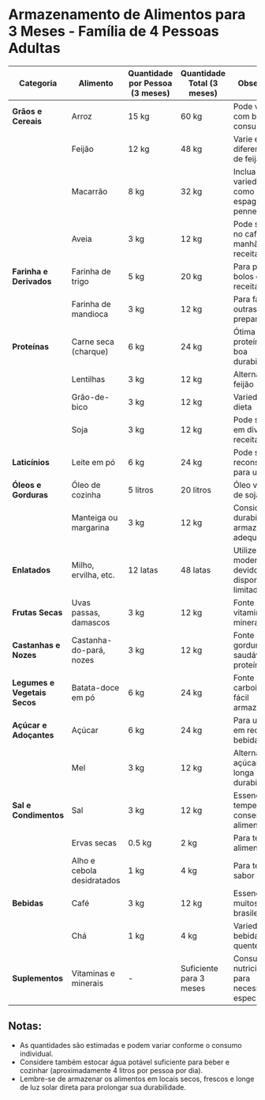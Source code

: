 # Armazenamento de Alimentos para 3 Meses - Família de 4 Pessoas Adultas

| Categoria           | Alimento                 | Quantidade por Pessoa (3 meses) | Quantidade Total (3 meses) | Observações                                                 |
|---------------------|--------------------------|---------------------------------|----------------------------|-------------------------------------------------------------|
| **Grãos e Cereais** | Arroz                    | 15 kg                           | 60 kg                      | Pode variar com base no consumo diário                        |
|                     | Feijão                   | 12 kg                           | 48 kg                      | Varie entre diferentes tipos de feijão                       |
|                     | Macarrão                 | 8 kg                            | 32 kg                      | Inclua variedades como espaguete e penne                     |
|                     | Aveia                    | 3 kg                            | 12 kg                      | Pode ser usada no café da manhã e em receitas                |
| **Farinha e Derivados** | Farinha de trigo     | 5 kg                            | 20 kg                      | Para pães, bolos e outras receitas                          |
|                     | Farinha de mandioca      | 3 kg                            | 12 kg                      | Para farofa e outras preparações                             |
| **Proteínas**       | Carne seca (charque)     | 6 kg                            | 24 kg                      | Ótima fonte de proteína e tem boa durabilidade               |
|                     | Lentilhas                | 3 kg                            | 12 kg                      | Alternativa ao feijão                                        |
|                     | Grão-de-bico             | 3 kg                            | 12 kg                      | Variedade na dieta                                           |
|                     | Soja                     | 3 kg                            | 12 kg                      | Pode ser usada em diversas receitas                          |
| **Laticínios**      | Leite em pó              | 6 kg                            | 24 kg                      | Pode ser reconstituído para uso diário                       |
| **Óleos e Gorduras**| Óleo de cozinha          | 5 litros                        | 20 litros                  | Óleo vegetal ou de soja                                       |
|                     | Manteiga ou margarina    | 3 kg                            | 12 kg                      | Considere a durabilidade e armazenamento adequado            |
| **Enlatados**       | Milho, ervilha, etc.     | 12 latas                        | 48 latas                   | Utilize com moderação devido à disponibilidade limitada      |
| **Frutas Secas**    | Uvas passas, damascos    | 3 kg                            | 12 kg                      | Fonte de vitaminas e minerais                                |
| **Castanhas e Nozes** | Castanha-do-pará, nozes| 3 kg                            | 12 kg                      | Fonte de gorduras saudáveis e proteínas                      |
| **Legumes e Vegetais Secos** | Batata-doce em pó| 6 kg                            | 24 kg                      | Fonte de carboidratos e fácil armazenamento                   |
| **Açúcar e Adoçantes** | Açúcar                 | 6 kg                            | 24 kg                      | Para uso geral em receitas e bebidas                         |
|                     | Mel                      | 3 kg                            | 12 kg                      | Alternativa ao açúcar e tem longa durabilidade               |
| **Sal e Condimentos**| Sal                      | 3 kg                            | 12 kg                      | Essencial para temperos e conservação de alimentos           |
|                     | Ervas secas              | 0.5 kg                          | 2 kg                       | Para temperar alimentos                                      |
|                     | Alho e cebola desidratados | 1 kg                          | 4 kg                       | Para tempero e sabor                                         |
| **Bebidas**         | Café                     | 3 kg                            | 12 kg                      | Essencial para muitos brasileiros                            |
|                     | Chá                      | 1 kg                            | 4 kg                       | Variedade para bebidas quentes                               |
| **Suplementos**     | Vitaminas e minerais     | -                               | Suficiente para 3 meses    | Consulte um nutricionista para necessidades específicas      |

## Notas:
- As quantidades são estimadas e podem variar conforme o consumo individual.
- Considere também estocar água potável suficiente para beber e cozinhar (aproximadamente 4 litros por pessoa por dia).
- Lembre-se de armazenar os alimentos em locais secos, frescos e longe de luz solar direta para prolongar sua durabilidade.
